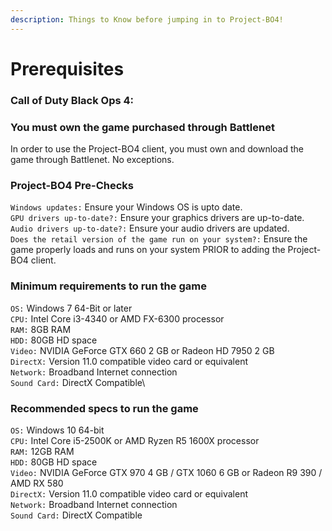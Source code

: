 ```yaml
---
description: Things to Know before jumping in to Project-BO4!
---
```


# Prerequisites

### Call of Duty Black Ops 4:

### You must own the game purchased through Battlenet

In order to use the Project-BO4 client, you must own and download the game through Battlenet. No exceptions.

### Project-BO4 Pre-Checks

`Windows updates:` Ensure your Windows OS is upto date.\
`GPU drivers up-to-date?:` Ensure your graphics drivers are up-to-date.\
`Audio drivers up-to-date?:` Ensure your audio drivers are updated.\
`Does the retail version of the game run on your system?:` Ensure the game properly loads and runs on your system PRIOR to adding the Project-BO4 client.

### Minimum requirements to run the game

`OS:` Windows 7 64-Bit or later\
`CPU:` Intel Core i3-4340 or AMD FX-6300 processor\
`RAM:` 8GB RAM\
`HDD:` 80GB HD space\
`Video:` NVIDIA GeForce GTX 660 2 GB or Radeon HD 7950 2 GB\
`DirectX:` Version 11.0 compatible video card or equivalent\
`Network:` Broadband Internet connection\
`Sound Card:` DirectX Compatible\

### Recommended specs to run the game

`OS:` Windows 10 64-bit\
`CPU:` Intel Core i5-2500K or AMD Ryzen R5 1600X processor\
`RAM:` 12GB RAM\
`HDD:` 80GB HD space\
`Video:` NVIDIA GeForce GTX 970 4 GB / GTX 1060 6 GB or Radeon R9 390 / AMD RX 580\
`DirectX:` Version 11.0 compatible video card or equivalent\
`Network:` Broadband Internet connection\
`Sound Card:` DirectX Compatible





